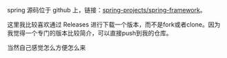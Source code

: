 spring 源码位于 github 上，链接：[spring-projects/spring-framework](https://github.com/spring-projects/spring-framework)。

这里我比较喜欢通过 Releases 进行下载一个版本，而不是fork或者clone。因为我觉得一个专门的版本比较简介，可以直接push到我的仓库。

当然自己感觉怎么方便怎么来

